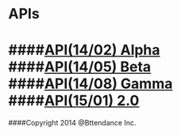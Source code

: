 APIs
=================
####[API(14/02) Alpha](https://github.com/Bttendance/Bttendance-APIs/blob/master/ALPHA.md)
####[API(14/05) Beta](https://github.com/Bttendance/Bttendance-APIs/blob/master/BETA.md)
####[API(14/08) Gamma](https://github.com/Bttendance/Bttendance-APIs/blob/master/GAMMA.md)
####[API(15/01) 2.0](https://github.com/Bttendance/Bttendance-APIs/blob/master/2.0.md)
=================
####Copyright 2014 @Bttendance Inc.
